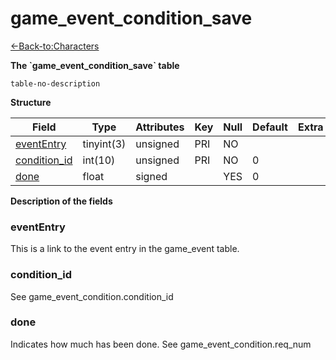 # game\_event\_condition\_save

[<-Back-to:Characters](database-characters.md)

**The \`game\_event\_condition\_save\` table**

`table-no-description`

**Structure**

| Field             | Type       | Attributes | Key | Null | Default | Extra | Comment |
|-------------------|------------|------------|-----|------|---------|-------|---------|
| [eventEntry][1]   | tinyint(3) | unsigned   | PRI | NO   |         |       |         |
| [condition_id][2] | int(10)    | unsigned   | PRI | NO   | 0       |       |         |
| [done][3]         | float      | signed     |     | YES  | 0       |       |         |

[1]: #evententry
[2]: #condition_id
[3]: #done

**Description of the fields**

### eventEntry

This is a link to the event entry in the game\_event table.

### condition\_id

See game\_event\_condition.condition\_id

### done

Indicates how much has been done. See game\_event\_condition.req\_num
